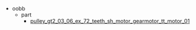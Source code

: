 * oobb
  * part
    * [pulley_gt2_03_06_ex_72_teeth_sh_motor_gearmotor_tt_motor_01](oobb/part/pulley_gt2_03_06_ex_72_teeth_sh_motor_gearmotor_tt_motor_01)
